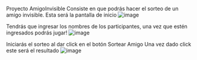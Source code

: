 Proyecto AmigoInvisible
Consiste en que podrás hacer el sorteo de un amigo invisible.
Esta será la pantalla de inicio
![image](https://github.com/user-attachments/assets/42c422a9-8053-4e72-9dbf-b2202202199f)

Tendrás que ingresar los nombres de los participantes, una vez que estén ingresados podrás jugar!
![image](https://github.com/user-attachments/assets/ed52ad3a-0dbb-4c46-915a-8f01890b9550)

Iniciarás el sorteo al dar click en el botón Sortear Amigo
Una vez dado click este será el resultado
![image](https://github.com/user-attachments/assets/2354752c-3040-4116-9bd3-3677a9cad0d8)

